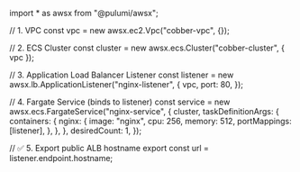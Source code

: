 import * as awsx from "@pulumi/awsx";

// 1. VPC
const vpc = new awsx.ec2.Vpc("cobber-vpc", {});

// 2. ECS Cluster
const cluster = new awsx.ecs.Cluster("cobber-cluster", { vpc });

// 3. Application Load Balancer Listener
const listener = new awsx.lb.ApplicationListener("nginx-listener", {
    vpc,
    port: 80,
});

// 4. Fargate Service (binds to listener)
const service = new awsx.ecs.FargateService("nginx-service", {
    cluster,
    taskDefinitionArgs: {
        containers: {
            nginx: {
                image: "nginx",
                cpu: 256,
                memory: 512,
                portMappings: [listener],
            },
        },
    },
    desiredCount: 1,
});

// ✅ 5. Export public ALB hostname
export const url = listener.endpoint.hostname;
